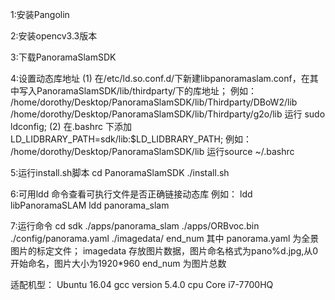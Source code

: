 1:安装Pangolin

2:安装opencv3.3版本

3:下载PanoramaSlamSDK

4:设置动态库地址
  (1) 在/etc/ld.so.conf.d/下新建libpanoramaslam.conf，在其中写入PanoramaSlamSDK/lib/thirdparty/下的库地址；
      例如：
          /home/dorothy/Desktop/PanoramaSlamSDK/lib/Thirdparty/DBoW2/lib
          /home/dorothy/Desktop/PanoramaSlamSDK/lib/Thirdparty/g2o/lib
      运行 sudo ldconfig;
  (2) 在.bashrc 下添加 LD_LIDBRARY_PATH=sdk/lib:$LD_LIDBRARY_PATH;
      例如：
          /home/dorothy/Desktop/PanoramaSlamSDK/lib
      运行source ~/.bashrc

5:运行install.sh脚本
  cd PanoramaSlamSDK
  ./install.sh

6:可用ldd 命令查看可执行文件是否正确链接动态库
  例如：
       ldd libPanoramaSLAM
       ldd panorama_slam

7:运行命令 
  cd sdk
  ./apps/panorama_slam ./apps/ORBvoc.bin ./config/panorama.yaml ./imagedata/ end_num
  其中 panorama.yaml 为全景图片的标定文件；
       imagedata 存放图片数据，图片命名格式为pano%d.jpg,从0开始命名，图片大小为1920*960
       end_num 为图片总数


适配机型：
Ubuntu 16.04
gcc version 5.4.0
cpu Core i7-7700HQ


